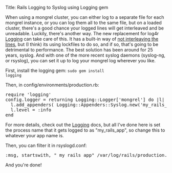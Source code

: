 Title: Rails Logging to Syslog using Logging gem

When using a mongrel cluster, you can either log to a separate file for each mongrel instance, or you can log them all to the same file, but on a loaded cluster, there's a good chance your logged lines will get interleaved and be unreadable. Luckily, there's another way. The new replacement for log4r <a href="http://logging.rubyforge.org">Logging</a> can take care of this. It has a built-in way of <a href="http://www.ruby-forum.com/topic/142485">not interleaving the lines</a>, but (I think) its using lockfiles to do so, and if so, that's going to be detrimental to performance. The best solution has been around for 25 years, syslog. And with one of the more recent syslog daemons (syslog-ng, or rsyslog), you can set it up to log your mongrel log wherever you like.

First, install the logging gem: <code>sudo gem install logging</code>

Then, in config/environments/production.rb:
<pre lang="ruby">
require 'logging'
config.logger = returning Logging::Logger['mongrel'] do |l|
  l.add_appenders( Logging::Appenders::Syslog.new('my_rails_app') )
  l.level = :info
end
</pre>

For more details, check out the <a href="http://logging.rubyforge.org">Logging</a> docs, but all I've done here is set the process name that it gets logged to as "my_rails_app", so change this to whatever your app name is.

Then, you can filter it in rsyslogd.conf:

<pre>
:msg, startswith, " my_rails_app" /var/log/rails/production.log
</pre>

And you're done!